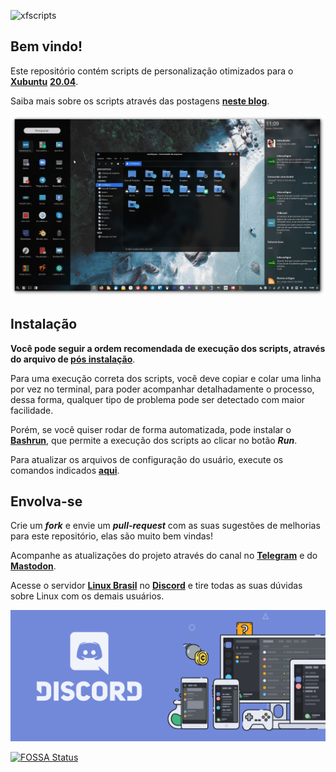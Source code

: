 ![xfscripts](src/images/xfscripts-banner.png)

## Bem vindo!

Este repositório contém scripts de personalização otimizados para o [**Xubuntu**](https://xubuntu.org) [**20.04**](https://xubuntu.org/release/20-04/).

Saiba mais sobre os scripts através das postagens [**neste blog**](https://rauldipeas.github.io/blog/xfscripts).

![xfscripts](src/images/xfscripts.png)

## Instalação

**Você pode seguir a ordem recomendada de execução dos scripts, através do arquivo de [pós instalação](src/postinst.md)**.

Para uma execução correta dos scripts, você deve copiar e colar uma linha por vez no terminal, para poder acompanhar detalhadamente o processo, dessa forma, qualquer tipo de problema pode ser detectado com maior facilidade.

Porém, se você quiser rodar de forma automatizada, pode instalar o [**Bashrun**](src/bashrun.md), que permite a execução dos scripts ao clicar no botão _**Run**_.

Para atualizar os arquivos de configuração do usuário, execute os comandos indicados [**aqui**](src/scripts/update-settings.md).

## Envolva-se

Crie um _**fork**_ e envie um _**pull-request**_ com as suas sugestões de melhorias para este repositório, elas são muito bem vindas!

Acompanhe as atualizações do projeto através do canal no [**Telegram**](https://t.me/s/xfscripts) e do [**Mastodon**](https://mastodon.social/@raul_dipeas).

Acesse o servidor [**Linux Brasil**](https://discord.gg/bEVNHfg) no [**Discord**](https://discord.gg/bEVNHfg) e tire todas as suas dúvidas sobre Linux com os demais usuários.

[![discord](src/images/discord-banner.png)](https://discord.gg/bEVNHfg)

[![FOSSA Status](https://app.fossa.com/api/projects/git%2Bgithub.com%2Frauldipeas%2Fxfscripts.svg?type=large)](https://app.fossa.com/projects/git%2Bgithub.com%2Frauldipeas%2Fxfscripts?ref=badge_large)